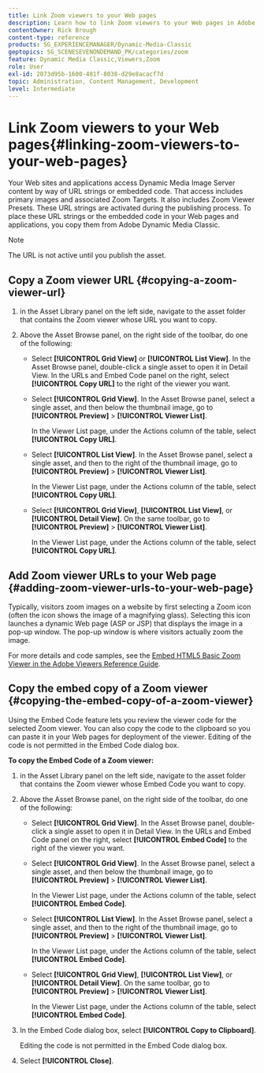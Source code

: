 ```yaml
---
title: Link Zoom viewers to your Web pages
description: Learn how to link Zoom viewers to your Web pages in Adobe Dynamic Media Classic.
contentOwner: Rick Brough
content-type: reference
products: SG_EXPERIENCEMANAGER/Dynamic-Media-Classic
geptopics: SG_SCENESEVENONDEMAND_PK/categories/zoom
feature: Dynamic Media Classic,Viewers,Zoom
role: User
exl-id: 2073d95b-1600-481f-8038-d29e8acacf7d
topic: Administration, Content Management, Development
level: Intermediate
---
```

# Link Zoom viewers to your Web pages{#linking-zoom-viewers-to-your-web-pages}

Your Web sites and applications access Dynamic Media Image Server content by way of URL strings or embedded code. That access includes primary images and associated Zoom Targets. It also includes Zoom Viewer Presets. These URL strings are activated during the publishing process. To place these URL strings or the embedded code in your Web pages and applications, you copy them from Adobe Dynamic Media Classic.

>[!NOTE]
>
>The URL is not active until you publish the asset.

## Copy a Zoom viewer URL {#copying-a-zoom-viewer-url}

1. in the Asset Library panel on the left side, navigate to the asset folder that contains the Zoom viewer whose URL you want to copy.
1. Above the Asset Browse panel, on the right side of the toolbar, do one of the following:

    * Select **[!UICONTROL Grid View]** or **[!UICONTROL List View]**. In the Asset Browse panel, double-click a single asset to open it in Detail View. In the URLs and Embed Code panel on the right, select **[!UICONTROL Copy URL]** to the right of the viewer you want.
    * Select **[!UICONTROL Grid View]**. In the Asset Browse panel, select a single asset, and then below the thumbnail image, go to **[!UICONTROL Preview]** > **[!UICONTROL Viewer List]**.

      In the Viewer List page, under the Actions column of the table, select **[!UICONTROL Copy URL]**.

    * Select **[!UICONTROL List View]**. In the Asset Browse panel, select a single asset, and then to the right of the thumbnail image, go to **[!UICONTROL Preview]** > **[!UICONTROL Viewer List]**.

      In the Viewer List page, under the Actions column of the table, select **[!UICONTROL Copy URL]**.

    * Select **[!UICONTROL Grid View]**, **[!UICONTROL List View]**, or **[!UICONTROL Detail View]**. On the same toolbar, go to **[!UICONTROL Preview]** > **[!UICONTROL Viewer List]**.

      In the Viewer List page, under the Actions column of the table, select **[!UICONTROL Copy URL]**.

## Add Zoom viewer URLs to your Web page {#adding-zoom-viewer-urls-to-your-web-page}

Typically, visitors zoom images on a website by first selecting a Zoom icon (often the icon shows the image of a magnifying glass). Selecting this icon launches a dynamic Web page (ASP or JSP) that displays the image in a pop-up window. The pop-up window is where visitors actually zoom the image.

For more details and code samples, see the [Embed HTML5 Basic Zoom Viewer in the Adobe Viewers Reference Guide](https://experienceleague.adobe.com/en/docs/dynamic-media-developer-resources/library/viewers-aem-assets-dmc/basic-zoom/c-html5-20-basic-zoom-viewer-about#section-e1c3106f5b3e445d9b95be337c2f94e2).

## Copy the embed copy of a Zoom viewer {#copying-the-embed-copy-of-a-zoom-viewer}

Using the Embed Code feature lets you review the viewer code for the selected Zoom viewer. You can also copy the code to the clipboard so you can paste it in your Web pages for deployment of the viewer. Editing of the code is not permitted in the Embed Code dialog box.

**To copy the Embed Code of a Zoom viewer:**

1. in the Asset Library panel on the left side, navigate to the asset folder that contains the Zoom viewer whose Embed Code you want to copy.
1. Above the Asset Browse panel, on the right side of the toolbar, do one of the following:

    * Select **[!UICONTROL Grid View]**. In the Asset Browse panel, double-click a single asset to open it in Detail View. In the URLs and Embed Code panel on the right, select **[!UICONTROL Embed Code]** to the right of the viewer you want.
    * Select **[!UICONTROL Grid View]**. In the Asset Browse panel, select a single asset, and then below the thumbnail image, go to **[!UICONTROL Preview]** > **[!UICONTROL Viewer List]**.

      In the Viewer List page, under the Actions column of the table, select **[!UICONTROL Embed Code]**.

    * Select **[!UICONTROL List View]**. In the Asset Browse panel, select a single asset, and then to the right of the thumbnail image, go to **[!UICONTROL Preview]** > **[!UICONTROL Viewer List]**.

      In the Viewer List page, under the Actions column of the table, select **[!UICONTROL Embed Code]**.

    * Select **[!UICONTROL Grid View]**, **[!UICONTROL List View]**, or **[!UICONTROL Detail View]**. On the same toolbar, go to **[!UICONTROL Preview]** > **[!UICONTROL Viewer List]**.

      In the Viewer List page, under the Actions column of the table, select **[!UICONTROL Embed Code]**.

1. In the Embed Code dialog box, select **[!UICONTROL Copy to Clipboard]**.

   Editing the code is not permitted in the Embed Code dialog box.

1. Select **[!UICONTROL Close]**.
